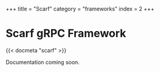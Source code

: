 +++
title = "Scarf"
category = "frameworks"
index = 2
+++

# Scarf gRPC Framework

{{< docmeta "scarf" >}}

<!-- Fold -->

Documentation coming soon.
